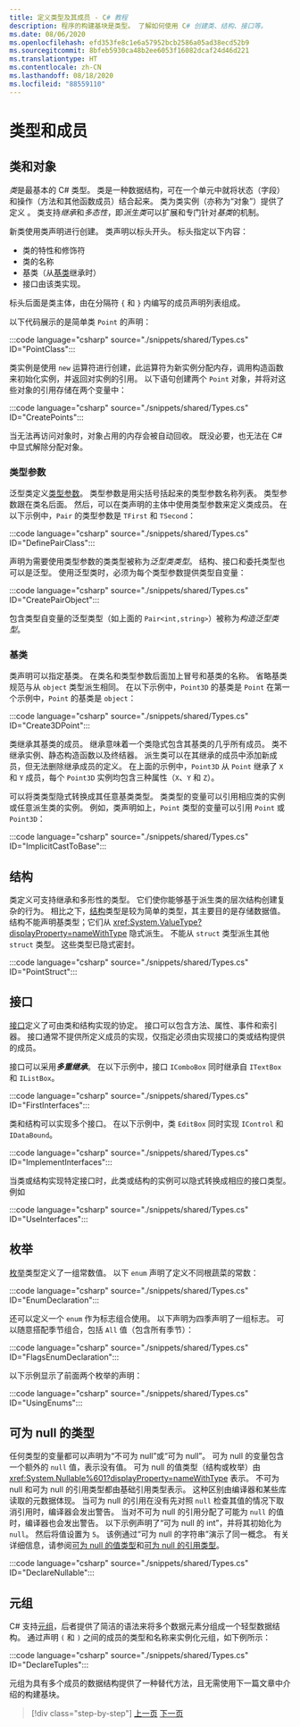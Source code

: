 ```yaml
---
title: 定义类型及其成员 - C# 教程
description: 程序的构建基块是类型。 了解如何使用 C# 创建类、结构、接口等。
ms.date: 08/06/2020
ms.openlocfilehash: efd353fe8c1e6a57952bcb2586a05ad38ecd52b9
ms.sourcegitcommit: 8bfeb5930ca48b2ee6053f16082dcaf24d46d221
ms.translationtype: HT
ms.contentlocale: zh-CN
ms.lasthandoff: 08/18/2020
ms.locfileid: "88559110"
---
```

# <a name="types-and-members"></a>类型和成员

## <a name="classes-and-objects"></a>类和对象

*类*是最基本的 C# 类型。 类是一种数据结构，可在一个单元中就将状态（字段）和操作（方法和其他函数成员）结合起来。 类为类实例（亦称为“对象”）提供了定义 。 类支持*继承*和*多态性*，即*派生类*可以扩展和专门针对*基类*的机制。

新类使用类声明进行创建。 类声明以标头开头。 标头指定以下内容：

- 类的特性和修饰符
- 类的名称
- 基类（从[基类](#base-classes)继承时）
- 接口由该类实现。

标头后面是类主体，由在分隔符 `{` 和 `}` 内编写的成员声明列表组成。

以下代码展示的是简单类 `Point` 的声明：

:::code language="csharp" source="./snippets/shared/Types.cs" ID="PointClass":::

类实例是使用 `new` 运算符进行创建，此运算符为新实例分配内存，调用构造函数来初始化实例，并返回对实例的引用。 以下语句创建两个 `Point` 对象，并将对这些对象的引用存储在两个变量中：

:::code language="csharp" source="./snippets/shared/Types.cs" ID="CreatePoints":::

当无法再访问对象时，对象占用的内存会被自动回收。 既没必要，也无法在 C# 中显式解除分配对象。

### <a name="type-parameters"></a>类型参数

泛型类定义[类型参数](../programming-guide/generics/index.md)。 类型参数是用尖括号括起来的类型参数名称列表。 类型参数跟在类名后面。 然后，可以在类声明的主体中使用类型参数来定义类成员。 在以下示例中，`Pair` 的类型参数是 `TFirst` 和 `TSecond`：

:::code language="csharp" source="./snippets/shared/Types.cs" ID="DefinePairClass":::

声明为需要使用类型参数的类类型被称为*泛型类类型*。 结构、接口和委托类型也可以是泛型。
使用泛型类时，必须为每个类型参数提供类型自变量：

:::code language="csharp" source="./snippets/shared/Types.cs" ID="CreatePairObject":::

包含类型自变量的泛型类型（如上面的 `Pair<int,string>`）被称为*构造泛型类型*。

### <a name="base-classes"></a>基类

类声明可以指定基类。 在类名和类型参数后面加上冒号和基类的名称。 省略基类规范与从 `object` 类型派生相同。 在以下示例中，`Point3D` 的基类是 `Point` 在第一个示例中，`Point` 的基类是 `object`：

:::code language="csharp" source="./snippets/shared/Types.cs" ID="Create3DPoint":::

类继承其基类的成员。 继承意味着一个类隐式包含其基类的几乎所有成员。 类不继承实例、静态构造函数以及终结器。 派生类可以在其继承的成员中添加新成员，但无法删除继承成员的定义。 在上面的示例中，`Point3D` 从 `Point` 继承了 `X` 和 `Y` 成员，每个 `Point3D` 实例均包含三种属性（`X`、`Y` 和 `Z`）。

可以将类类型隐式转换成其任意基类类型。 类类型的变量可以引用相应类的实例或任意派生类的实例。 例如，类声明如上，`Point` 类型的变量可以引用 `Point` 或 `Point3D`：

:::code language="csharp" source="./snippets/shared/Types.cs" ID="ImplicitCastToBase":::

## <a name="structs"></a>结构

类定义可支持继承和多形性的类型。 它们使你能够基于派生类的层次结构创建复杂的行为。 相比之下，[结构](../language-reference/builtin-types/struct.md)类型是较为简单的类型，其主要目的是存储数据值。 结构不能声明基类型；它们从 <xref:System.ValueType?displayProperty=nameWithType> 隐式派生。 不能从 `struct` 类型派生其他 `struct` 类型。 这些类型已隐式密封。

:::code language="csharp" source="./snippets/shared/Types.cs" ID="PointStruct":::

## <a name="interfaces"></a>接口

[接口](../programming-guide/interfaces/index.md)定义了可由类和结构实现的协定。 接口可以包含方法、属性、事件和索引器。 接口通常不提供所定义成员的实现，仅指定必须由实现接口的类或结构提供的成员。

接口可以采用***多重继承***。 在以下示例中，接口 `IComboBox` 同时继承自 `ITextBox` 和 `IListBox`。

:::code language="csharp" source="./snippets/shared/Types.cs" ID="FirstInterfaces":::

类和结构可以实现多个接口。 在以下示例中，类 `EditBox` 同时实现 `IControl` 和 `IDataBound`。

:::code language="csharp" source="./snippets/shared/Types.cs" ID="ImplementInterfaces":::

当类或结构实现特定接口时，此类或结构的实例可以隐式转换成相应的接口类型。 例如

:::code language="csharp" source="./snippets/shared/Types.cs" ID="UseInterfaces":::

## <a name="enums"></a>枚举

[枚举](../language-reference/builtin-types/enum.md)类型定义了一组常数值。 以下 `enum` 声明了定义不同根蔬菜的常数：

:::code language="csharp" source="./snippets/shared/Types.cs" ID="EnumDeclaration":::

还可以定义一个 `enum` 作为标志组合使用。 以下声明为四季声明了一组标志。 可以随意搭配季节组合，包括 `All` 值（包含所有季节）：

:::code language="csharp" source="./snippets/shared/Types.cs" ID="FlagsEnumDeclaration":::

以下示例显示了前面两个枚举的声明：

:::code language="csharp" source="./snippets/shared/Types.cs" ID="UsingEnums":::

## <a name="nullable-types"></a>可为 null 的类型

任何类型的变量都可以声明为“不可为 null”或“可为 null”。 可为 null 的变量包含一个额外的 `null` 值，表示没有值。 可为 null 的值类型（结构或枚举）由 <xref:System.Nullable%601?displayProperty=nameWithType> 表示。 不可为 null 和可为 null 的引用类型都由基础引用类型表示。 这种区别由编译器和某些库读取的元数据体现。 当可为 null 的引用在没有先对照 `null` 检查其值的情况下取消引用时，编译器会发出警告。 当对不可为 null 的引用分配了可能为 `null` 的值时，编译器也会发出警告。 以下示例声明了“可为 null 的 int”，并将其初始化为 `null`。 然后将值设置为 `5`。 该例通过“可为 null 的字符串”演示了同一概念。 有关详细信息，请参阅[可为 null 的值类型](../language-reference/builtin-types/nullable-value-types.md)和[可为 null 的引用类型](../nullable-references.md)。

:::code language="csharp" source="./snippets/shared/Types.cs" ID="DeclareNullable":::

## <a name="tuples"></a>元组

C# 支持[元组](../language-reference/builtin-types/value-tuples.md)，后者提供了简洁的语法来将多个数据元素分组成一个轻型数据结构。 通过声明 `(` 和 `)` 之间的成员的类型和名称来实例化元组，如下例所示：

:::code language="csharp" source="./snippets/shared/Types.cs" ID="DeclareTuples":::

元组为具有多个成员的数据结构提供了一种替代方法，且无需使用下一篇文章中介绍的构建基块。

>[!div class="step-by-step"]
>[上一页](index.md)
>[下一页](program-building-blocks.md)
